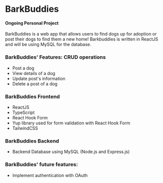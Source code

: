 # BarkBuddies
#### Ongoing Personal Project

BarkBuddies is a web app that allows users to find dogs up for adoption or post their dogs to find them a new home! Barkbuddies is written in ReactJS and will be using MySQL for the database.

### BarkBuddies' Features: CRUD operations
- Post a dog
- View details of a dog
- Update post's information
- Delete a post of a dog

### BarkBuddies Frontend
- ReactJS
- TypeScript
- React Hook Form
- Yup library used for form validation with React Hook Form
- TailwindCSS

### BarkBuddies Backend
- Backend Database using MySQL (Node.js and Express.js)

### BarkBuddies' future features:
- Implement authentication with OAuth
